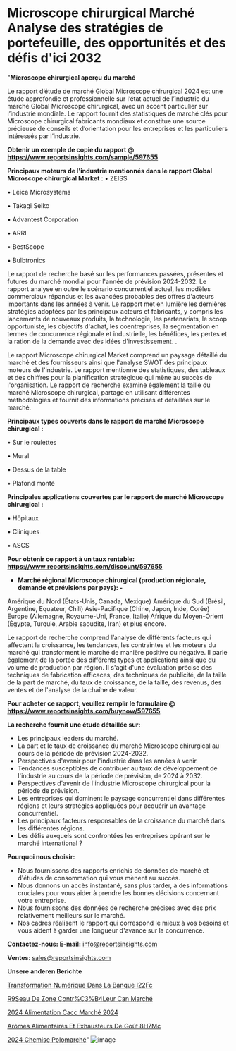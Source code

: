 # Microscope chirurgical Marché Analyse des stratégies de portefeuille, des opportunités et des défis d'ici 2032

"<strong>Microscope chirurgical aperçu du marché</strong>

Le rapport d’étude de marché Global Microscope chirurgical 2024 est une étude approfondie et professionnelle sur l’état actuel de l’industrie du marché Global Microscope chirurgical, avec un accent particulier sur l’industrie mondiale. Le rapport fournit des statistiques de marché clés pour Microscope chirurgical fabricants mondiaux et constitue une source précieuse de conseils et d’orientation pour les entreprises et les particuliers intéressés par l’industrie.

<strong>Obtenir un exemple de copie du rapport @ <a href=https://www.reportsinsights.com/sample/597655>https://www.reportsinsights.com/sample/597655</a></strong>

<strong>Principaux moteurs de l'industrie mentionnés dans le rapport Global Microscope chirurgical Market</strong> :
• ZEISS

• Leica Microsystems

• Takagi Seiko

• Advantest Corporation

• ARRI

• BestScope

• Bulbtronics

Le rapport de recherche basé sur les performances passées, présentes et futures du marché mondial pour l'année de prévision 2024-2032. Le rapport analyse en outre le scénario concurrentiel actuel, les modèles commerciaux répandus et les avancées probables des offres d'acteurs importants dans les années à venir. Le rapport met en lumière les dernières stratégies adoptées par les principaux acteurs et fabricants, y compris les lancements de nouveaux produits, la technologie, les partenariats, le scoop opportuniste, les objectifs d'achat, les coentreprises, la segmentation en termes de concurrence régionale et industrielle, les bénéfices, les pertes et la ration de la demande avec des idées d'investissement. .

Le rapport Microscope chirurgical Market comprend un paysage détaillé du marché et des fournisseurs ainsi que l'analyse SWOT des principaux moteurs de l'industrie. Le rapport mentionne des statistiques, des tableaux et des chiffres pour la planification stratégique qui mène au succès de l'organisation. Le rapport de recherche examine également la taille du marché Microscope chirurgical, partage en utilisant différentes méthodologies et fournit des informations précises et détaillées sur le marché.

<strong>Principaux types couverts dans le rapport de marché Microscope chirurgical :</strong>

• Sur le roulettes

• Mural

• Dessus de la table

• Plafond monté

<strong>Principales applications couvertes par le rapport de marché Microscope chirurgical :</strong>

• Hôpitaux

• Cliniques

• ASCS

<strong>Pour obtenir ce rapport à un taux rentable: <a href=https://www.reportsinsights.com/discount/597655>https://www.reportsinsights.com/discount/597655</a></strong>
<ul>
  <li><strong>Marché régional Microscope chirurgical (production régionale, demande et prévisions par pays): -</strong></li>
</ul>
Amérique du Nord (États-Unis, Canada, Mexique)
Amérique du Sud (Brésil, Argentine, Equateur, Chili)
Asie-Pacifique (Chine, Japon, Inde, Corée)
Europe (Allemagne, Royaume-Uni, France, Italie)
Afrique du Moyen-Orient (Égypte, Turquie, Arabie saoudite, Iran) et plus encore.

Le rapport de recherche comprend l’analyse de différents facteurs qui affectent la croissance, les tendances, les contraintes et les moteurs du marché qui transforment le marché de manière positive ou négative. Il parle également de la portée des différents types et applications ainsi que du volume de production par région. Il s'agit d'une évaluation précise des techniques de fabrication efficaces, des techniques de publicité, de la taille de la part de marché, du taux de croissance, de la taille, des revenus, des ventes et de l'analyse de la chaîne de valeur.

<strong>Pour acheter ce rapport, veuillez remplir le formulaire @   <a href=https://www.reportsinsights.com/buynow/597655>https://www.reportsinsights.com/buynow/597655</a></strong>

<strong>La recherche fournit une étude détaillée sur:</strong>
<ul>
  <li>Les principaux leaders du marché.</li>
  <li>La part et le taux de croissance du marché Microscope chirurgical au cours de la période de prévision 2024-2032.</li>
  <li>Perspectives d'avenir pour l'industrie dans les années à venir.</li>
  <li>Tendances susceptibles de contribuer au taux de développement de l'industrie au cours de la période de prévision, de 2024 à 2032.</li>
  <li>Perspectives d'avenir de l'industrie Microscope chirurgical pour la période de prévision.</li>
  <li>Les entreprises qui dominent le paysage concurrentiel dans différentes régions et leurs stratégies appliquées pour acquérir un avantage concurrentiel.</li>
  <li>Les principaux facteurs responsables de la croissance du marché dans les différentes régions.</li>
  <li>Les défis auxquels sont confrontées les entreprises opérant sur le marché international ?</li>
</ul>
<strong>Pourquoi nous choisir:</strong>
<ul>
  <li>Nous fournissons des rapports enrichis de données de marché et d'études de consommation qui vous mènent au succès.</li>
  <li>Nous donnons un accès instantané, sans plus tarder, à des informations cruciales pour vous aider à prendre les bonnes décisions concernant votre entreprise.</li>
  <li>Nous fournissons des données de recherche précises avec des prix relativement meilleurs sur le marché.</li>
  <li>Nos cadres réalisent le rapport qui correspond le mieux à vos besoins et vous aident à garder une longueur d'avance sur la concurrence.</li>
</ul>
<strong>Contactez-nous:
</strong><strong>E-mail:</strong> <a href=mailto:info@reportsinsights.com>info@reportsinsights.com</a>

<strong>Ventes</strong>: <a href=mailto:sales@reportsinsights.com>sales@reportsinsights.com</a>

<strong>Unsere anderen Berichte</strong>

<a href=https://www.linkedin.com/pulse/transformation-numérique-dans-la-banque-i22fc/>Transformation Numérique Dans La Banque I22Fc</a>

<a href=https://www.linkedin.com/pulse/r%C3%A9seau-de-zone-contr%C3%B4leur-can-march%C3%A9-part-et-d2sfc/>R9Seau De Zone Contr%C3%B4Leur Can Marché</a>

<a href=https://www.linkedin.com/pulse/2024-alimentation-cacc-marché-analyse-des-applications-clahc/>2024 Alimentation Cacc Marché 2024</a>

<a href=https://www.linkedin.com/pulse/arômes-alimentaires-et-exhausteurs-de-goût-8h7mc/>Arômes Alimentaires Et Exhausteurs De Goût 8H7Mc</a>

<a href=https://www.linkedin.com/pulse/2024-chemise-polomarch%C3%A9-aper%C3%A7us-de-lindustrie-q5gzc/>2024 Chemise Polomarché</a>"
![image](https://github.com/gayatrid12/RItrends/assets/158473851/41840b2b-eae0-416c-8a6d-76313cc12c82)
